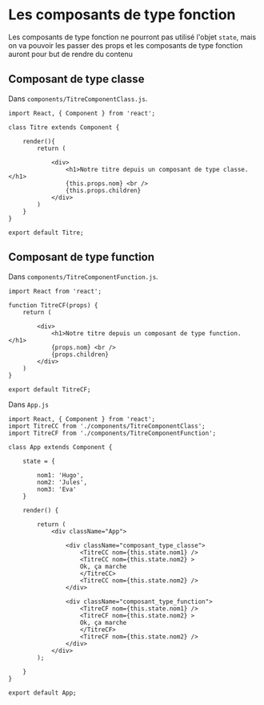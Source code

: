 # Les composants de type fonction

Les composants de type fonction ne pourront pas utilisé l'objet `state`,
mais on va pouvoir les passer des props 
et les composants de type fonction auront pour but de rendre du contenu

## Composant de type classe

Dans `components/TitreComponentClass.js`.

    import React, { Component } from 'react';

    class Titre extends Component {

        render(){
            return (

                <div>
                    <h1>Notre titre depuis un composant de type classe. </h1>
                    {this.props.nom} <br />
                    {this.props.children}
                </div>
            )
        }
    }

    export default Titre;

## Composant de type function

Dans `components/TitreComponentFunction.js`.

    import React from 'react';

    function TitreCF(props) {
        return (

            <div>
                <h1>Notre titre depuis un composant de type function. </h1>
                {props.nom} <br />
                {props.children}
            </div>
        )
    }

    export default TitreCF;


Dans `App.js`

    import React, { Component } from 'react';
    import TitreCC from './components/TitreComponentClass';
    import TitreCF from './components/TitreComponentFunction';

    class App extends Component {

        state = {

            nom1: 'Hugo',
            nom2: 'Jules',
            nom3: 'Eva'
        }

        render() {

            return (
                <div className="App">

                    <div className="composant_type_classe">
                        <TitreCC nom={this.state.nom1} />
                        <TitreCC nom={this.state.nom2} >
                        Ok, ça marche
                        </TitreCC>
                        <TitreCC nom={this.state.nom2} />
                    </div>

                    <div className="composant_type_function">
                        <TitreCF nom={this.state.nom1} />
                        <TitreCF nom={this.state.nom2} >
                        Ok, ça marche
                        </TitreCF>
                        <TitreCF nom={this.state.nom2} />
                    </div>
                </div>
            );
            
        }
    }

    export default App;

